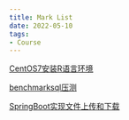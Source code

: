 ```yaml
---
title: Mark List
date: 2022-05-10
tags: 
- Course
---
```


[CentOS7安装R语言环境](https://cloud.tencent.com/developer/article/1481902)

[benchmarksql压测](https://www.modb.pro/db/23244)

[SpringBoot实现文件上传和下载](https://juejin.cn/post/6917586720309379079)

